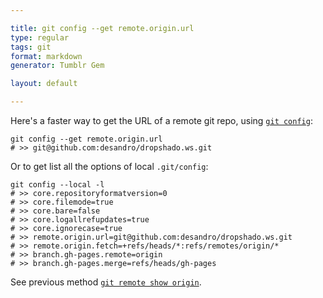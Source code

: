 ```yaml
---

title: git config --get remote.origin.url
type: regular
tags: git
format: markdown
generator: Tumblr Gem

layout: default

---
```


Here's a faster way to get the URL of a remote git repo, using [`git config`](http://kernel.org/pub/software/scm/git/docs/git-config.html):

    git config --get remote.origin.url
    # >> git@github.com:desandro/dropshado.ws.git

Or to get list all the options of local `.git/config`:

    git config --local -l
    # >> core.repositoryformatversion=0
    # >> core.filemode=true
    # >> core.bare=false
    # >> core.logallrefupdates=true
    # >> core.ignorecase=true
    # >> remote.origin.url=git@github.com:desandro/dropshado.ws.git
    # >> remote.origin.fetch=+refs/heads/*:refs/remotes/origin/*
    # >> branch.gh-pages.remote=origin
    # >> branch.gh-pages.merge=refs/heads/gh-pages

See previous method [`git remote show origin`](http://dropshado.ws/post/4964571254/git-remote-show-origin).